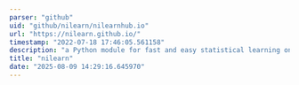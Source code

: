 ```yaml
---
parser: "github"
uid: "github/nilearn/nilearnhub.io"
url: "https://nilearn.github.io/"
timestamp: "2022-07-18 17:46:05.561158"
description: "a Python module for fast and easy statistical learning on NeuroImaging data.  It leverages the scikit-learn Python toolbox for multivariate statistics with applications such as predictive modelling, classification, decoding, or connectivity analysis."
title: "nilearn"
date: "2025-08-09 14:29:16.645970"
---
```

